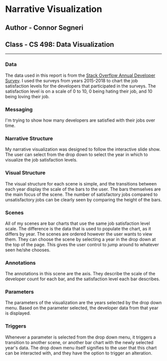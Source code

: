 # Narrative Visualization

## Author - Connor Segneri
## Class - CS 498: Data Visualization

---

### Data

The data used in this report is from the [Stack Overflow Annual Developer Survey](https://www.google.com). I used the surveys from years 2015-2018 to chart the job satisfaction levels for the developers that participated in the surveys. The satisfaction level is on a scale of 0 to 10, 0 being hating their job, and 10 being loving their job.

### Messaging

I'm trying to show how many developers are satisfied with their jobs over time.

### Narrative Structure

My narrative visualization was designed to follow the interactive slide show. The user can select from the drop down to select the year in which to visualize the job satisfaction levels.

### Visual Structure

The visual structure for each scene is simple, and the transitions between each year display the scale of the bars to the user. The bars themselves are the main focus of the scene. The number of satisfactory jobs compared to unsatisfactory jobs can be clearly seen by comparing the height of the bars.

### Scenes

All of my scenes are bar charts that use the same job satisfaction level scale. The difference is the data that is used to populate the chart, as it differs by year. The scenes are ordered however the user wants to view them. They can choose the scene by selecting a year in the drop down at the top of the page. This gives the user control to jump around to whatever seen he/she chooses.

### Annotations

The annotations in this scene are the axis. They describe the scale of the developer count for each bar, and the satisfaction level each bar describes.

### Parameters

The parameters of the visualization are the years selected by the drop down menu. Based on the parameter selected, the developer data from that year is displayed.

### Triggers

Whenever a parameter is selected from the drop down menu, it triggers a transition to another scene, or another bar chart with the newly selected year's data. The drop down menu itself signifies to the user that this chart can be interacted with, and they have the option to trigger an alteration.

